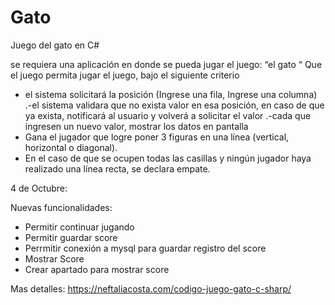 # Gato
Juego del gato en C#


se requiera una aplicación en donde se pueda jugar el juego: “el gato “
Que el juego permita jugar el juego, bajo el siguiente criterio
- el sistema solicitará la posición (Ingrese una fila, Ingrese una columna)
.-el sistema validara que no exista valor en esa posición, en caso de que ya exista, notificará al usuario y volverá a solicitar el valor 
.-cada que ingresen un nuevo valor, mostrar los datos en pantalla
- Gana el jugador que logre poner 3 figuras en una línea (vertical, horizontal o diagonal). 
- En el caso de que se ocupen todas las casillas y ningún jugador haya realizado una línea recta, se declara empate.

4 de Octubre:

Nuevas funcionalidades:
- Permitir continuar jugando
- Permitir guardar  score
- Perrmitir conexión a mysql para guardar registro del score
- Mostrar Score
- Crear apartado para mostrar score


Mas detalles: https://neftaliacosta.com/codigo-juego-gato-c-sharp/

